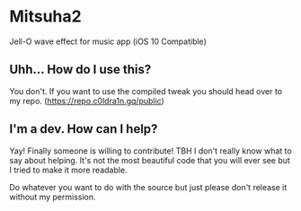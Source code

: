 # Mitsuha2
Jell-O wave effect for music app (iOS 10 Compatible)

## Uhh... How do I use this?
You don't. If you want to use the compiled tweak you should head over to my repo. (https://repo.c0ldra1n.gq/public)

## I'm a dev. How can I help?
Yay! Finally someone is willing to contribute!
TBH I don't really know what to say about helping. It's not the most beautiful code that you will ever see but I tried to make it more readable.

Do whatever you want to do with the source but just please don't release it without my permission.
